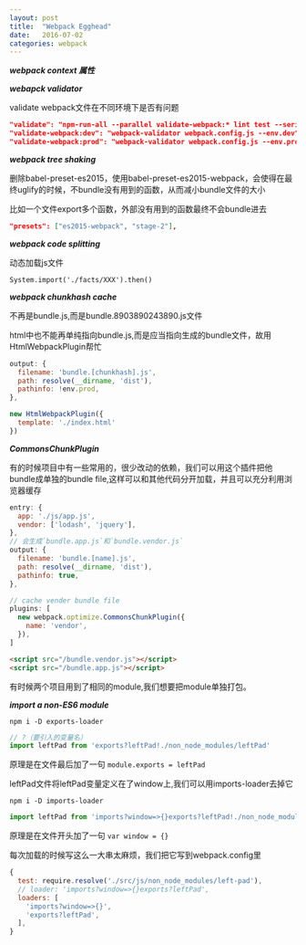 ```yaml
---
layout: post
title:  "Webpack Egghead"
date:   2016-07-02
categories: webpack
---
```


***webpack context 属性***


***webapck validator***

validate webpack文件在不同环境下是否有问题

```json
"validate": "npm-run-all --parallel validate-webpack:* lint test --serial check-coverage",
"validate-webpack:dev": "webpack-validator webpack.config.js --env.dev",
"validate-webpack:prod": "webpack-validator webpack.config.js --env.prod",
```

***webpack tree shaking***

删除babel-preset-es2015，使用babel-preset-es2015-webpack，会使得在最终uglify的时候，不bundle没有用到的函数，从而减小bundle文件的大小

比如一个文件export多个函数，外部没有用到的函数最终不会bundle进去

```json
"presets": ["es2015-webpack", "stage-2"],
```
***webpack code splitting***

动态加载js文件

```
System.import('./facts/XXX').then()
```
***webpack chunkhash cache***

不再是bundle.js,而是bundle.8903890243890.js文件

html中也不能再单纯指向bundle.js,而是应当指向生成的bundle文件，故用HtmlWebpackPlugin帮忙

```js
output: {
  filename: 'bundle.[chunkhash].js',
  path: resolve(__dirname, 'dist'),
  pathinfo: !env.prod,
},

new HtmlWebpackPlugin({
  template: './index.html'
})
```
***CommonsChunkPlugin***

有的时候项目中有一些常用的，很少改动的依赖，我们可以用这个插件把他bundle成单独的bundle file,这样可以和其他代码分开加载，并且可以充分利用浏览器缓存

```js
entry: {
  app: './js/app.js',
  vendor: ['lodash', 'jquery'],
},
// 会生成`bundle.app.js`和`bundle.vendor.js`
output: {
  filename: 'bundle.[name].js',
  path: resolve(__dirname, 'dist'),
  pathinfo: true,
},

// cache vender bundle file
plugins: [
  new webpack.optimize.CommonsChunkPlugin({
    name: 'vendor',
  }),
]

```

```html
<script src="/bundle.vendor.js"></script>
<script src="/bundle.app.js"></script>
```

有时候两个项目用到了相同的module,我们想要把module单独打包。

***import a non-ES6 module***

`npm i -D exports-loader`

```js
// ?（要引入的变量名）
import leftPad from 'exports?leftPad!./non_node_modules/leftPad'
```
原理是在文件最后加了一句
`module.exports = leftPad`

leftPad文件将leftPad变量定义在了window上,我们可以用imports-loader去掉它

`npm i -D imports-loader`

```js
import leftPad from 'imports?window=>{}exports?leftPad!./non_node_modules/leftPad'
```

原理是在文件开头加了一句
`var window = {}`

每次加载的时候写这么一大串太麻烦，我们把它写到webpack.config里

```js
{
  test: require.resolve('./src/js/non_node_modules/left-pad'),
  // loader: 'imports?window=>{}exports?leftPad',
  loaders: [
    'imports?window=>{}',
    'exports?leftPad',
  ],
}
```


